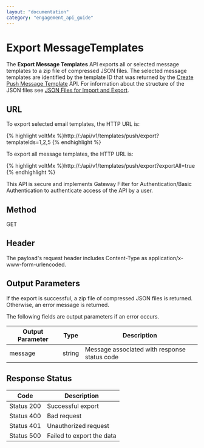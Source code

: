 ```yaml
---
layout: "documentation"
category: "engagement_api_guide"
---
```


# Export MessageTemplates

The **Export Message Templates** API exports all or selected message templates to a zip file of compressed JSON files. The selected message templates are identified by the template ID that was returned by the [Create Push Message Template](Create_Push_Message_Template.html) API. For information about the structure of the JSON files see [JSON Files for Import and Export](../JSON_Files.html).

## URL

To export selected email templates, the HTTP URL is:

{% highlight voltMx %}http://<host>:<port>/api/v1/templates/push/export?templateIds=1,2,5
{% endhighlight %}

To export all message templates, the HTTP URL is:

{% highlight voltMx %}http://<host>:<port>/api/v1/templates/push/export?exportAll=true
{% endhighlight %}

This API is secure and implements Gateway Filter for Authentication/Basic Authentication to authenticate access of the API by a user.

## Method

GET

## Header

The payload's request header includes Content-Type as application/x-www-form-urlencoded.

## Output Parameters

If the export is successful, a zip file of compressed JSON files is returned. Otherwise, an error message is returned.

The following fields are output parameters if an error occurs.

| Output Parameter | Type   | Description                                  |
| ---------------- | ------ | -------------------------------------------- |
| message          | string | Message associated with response status code |

## Response Status

| Code       | Description               |
| ---------- | ------------------------- |
| Status 200 | Successful export         |
| Status 400 | Bad request               |
| Status 401 | Unauthorized request      |
| Status 500 | Failed to export the data |
